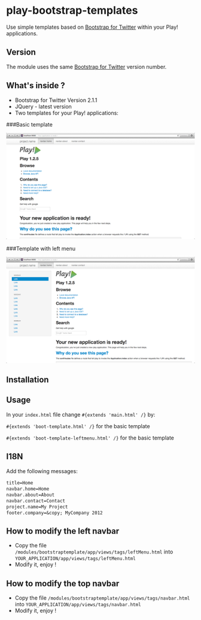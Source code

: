 play-bootstrap-templates
========================

Use  simple templates based on [Bootstrap for Twitter](http://twitter.github.com/bootstrap/) within your Play! applications.

Version
----------

The module uses the same [Bootstrap for Twitter](http://twitter.github.com/bootstrap/) version number.


What's inside ? 
---------------

* Bootstrap for Twitter Version 2.1.1
* JQuery - latest version
* Two templates for your Play! applications:

###Basic template

![template](https://github.com/laurentbouin/play-bootstrap-templates/raw/master/documentation/img/template.png)

###Template with left menu

![template](https://github.com/laurentbouin/play-bootstrap-templates/raw/master/documentation/img/template-leftMenu.png)

Installation
------------

Usage
-----

In your `index.html` file change `#{extends 'main.html' /}` by: 

`#{extends 'boot-template.html' /}` for the basic template

`#{extends 'boot-template-leftmenu.html' /}` for the basic template


I18N
----

Add the following messages:

    title=Home
    navbar.home=Home
    navbar.about=About
    navbar.contact=Contact
    project.name=My Project
    footer.company=&copy; MyCompany 2012

How to modify the left navbar
-----------------------------

* Copy the file `/modules/bootstraptemplate/app/views/tags/leftMenu.html` into `YOUR_APPLICATION/app/views/tags/leftMenu.html`
* Modify it, enjoy !


How to modify the top navbar
-----------------------------

* Copy the file `/modules/bootstraptemplate/app/views/tags/navbar.html` into `YOUR_APPLICATION/app/views/tags/navbar.html`
* Modify it, enjoy !  

